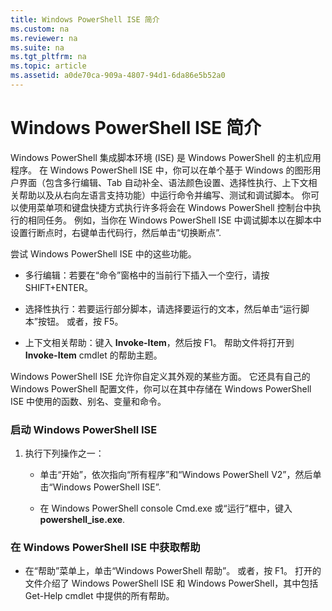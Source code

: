 ```yaml
---
title: Windows PowerShell ISE 简介
ms.custom: na
ms.reviewer: na
ms.suite: na
ms.tgt_pltfrm: na
ms.topic: article
ms.assetid: a0de70ca-909a-4807-94d1-6da86e5b52a0
---
```

# Windows PowerShell ISE 简介
Windows PowerShell 集成脚本环境 (ISE) 是 Windows PowerShell 的主机应用程序。 在 Windows PowerShell ISE 中，你可以在单个基于 Windows 的图形用户界面（包含多行编辑、Tab 自动补全、语法颜色设置、选择性执行、上下文相关帮助以及从右向左语言支持功能）中运行命令并编写、测试和调试脚本。
你可以使用菜单项和键盘快捷方式执行许多将会在 Windows PowerShell 控制台中执行的相同任务。  例如，当你在 Windows PowerShell ISE 中调试脚本以在脚本中设置行断点时，右键单击代码行，然后单击“切换断点”.

尝试 Windows PowerShell ISE 中的这些功能。

-   多行编辑：若要在“命令”窗格中的当前行下插入一个空行，请按 SHIFT+ENTER。

-   选择性执行：若要运行部分脚本，请选择要运行的文本，然后单击“运行脚本”按钮。 或者，按 F5。

-   上下文相关帮助：键入 **Invoke-Item**，然后按 F1。 帮助文件将打开到 **Invoke-Item** cmdlet 的帮助主题。

Windows PowerShell ISE 允许你自定义其外观的某些方面。 它还具有自己的 Windows PowerShell 配置文件，你可以在其中存储在 Windows PowerShell ISE 中使用的函数、别名、变量和命令。

### 启动 Windows PowerShell ISE

1.  执行下列操作之一：

    -   单击“开始”，依次指向“所有程序”和“Windows PowerShell V2”，然后单击“Windows PowerShell ISE”.

    -   在 Windows PowerShell console Cmd.exe 或“运行”框中，键入 **powershell_ise.exe**.

### 在 Windows PowerShell ISE 中获取帮助

-   在“帮助”菜单上，单击“Windows PowerShell 帮助”。 或者，按 F1。 打开的文件介绍了 Windows PowerShell ISE 和 Windows PowerShell，其中包括 Get-Help cmdlet 中提供的所有帮助。



<!--HONumber=May16_HO2-->



